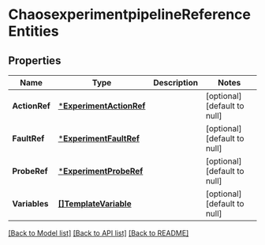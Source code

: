 # ChaosexperimentpipelineReferenceEntities

## Properties
Name | Type | Description | Notes
------------ | ------------- | ------------- | -------------
**ActionRef** | [***ExperimentActionRef**](experiment.ActionRef.md) |  | [optional] [default to null]
**FaultRef** | [***ExperimentFaultRef**](experiment.FaultRef.md) |  | [optional] [default to null]
**ProbeRef** | [***ExperimentProbeRef**](experiment.ProbeRef.md) |  | [optional] [default to null]
**Variables** | [**[]TemplateVariable**](template.Variable.md) |  | [optional] [default to null]

[[Back to Model list]](../README.md#documentation-for-models) [[Back to API list]](../README.md#documentation-for-api-endpoints) [[Back to README]](../README.md)

